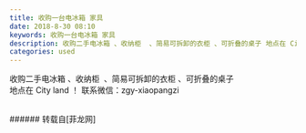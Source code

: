 ```yaml
---
title: 收购一台电冰箱 家具
date: 2018-8-30 08:10
keywords: 收购一台电冰箱 家具
description: 收购二手电冰箱 、收纳柜  、简易可拆卸的衣柜 、可折叠的桌子 地点在 City land ！ 联系微信：zgy-xiaopangzi
categories: used
---
```

<td class="t_f" id="postmessage_1701282">

收购二手电冰箱 、收纳柜  、简易可拆卸的衣柜 、可折叠的桌子 <br/>
地点在 City land ！ 联系微信：zgy-xiaopangzi<br/>
<img alt="" border="0" class="zoom" data-cf-modified-90f25c6d597aa8683e90ab28-="" file="http://www.flw.ph/data/appbyme/upload/image/201808/30/mtnkhhvjDVmf.jpg" id="aimg_vZgHp" lazyloadthumb="1" onclick="" onmouseover="" src="http://www.flw.ph/data/appbyme/upload/image/201808/30/mtnkhhvjDVmf.jpg"/><br/>
<br/>
</td>
###### 转载自[菲龙网]